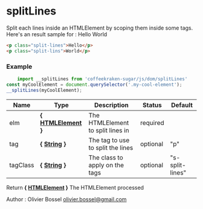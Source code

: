 # splitLines

Split each lines inside an HTMLElement by scoping them inside some tags.
Here's an result sample for :
Hello
World

```html
<p class="split-lines">Hello</p>
<p class="split-lins">World</p>
```


### Example
```js
	import __splitLines from 'coffeekraken-sugar/js/dom/splitLines'
const myCoolElement = document.querySelector('.my-cool-element');
__splitLines(myCoolElement);
```

Name  |  Type  |  Description  |  Status  |  Default
------------  |  ------------  |  ------------  |  ------------  |  ------------
elm  |  **{ [HTMLElement](https://developer.mozilla.org/fr/docs/Web/API/HTMLElement) }**  |  The HTMLElement to split lines in  |  required  |
tag  |  **{ [String](https://developer.mozilla.org/fr/docs/Web/JavaScript/Reference/Objets_globaux/String) }**  |  The tag to use to split the lines  |  optional  |  "p"
tagClass  |  **{ [String](https://developer.mozilla.org/fr/docs/Web/JavaScript/Reference/Objets_globaux/String) }**  |  The class to apply on the tags  |  optional  |  "s-split-lines"

Return **{ [HTMLElement](https://developer.mozilla.org/fr/docs/Web/API/HTMLElement) }** The HTMLElement processed

Author : Olivier Bossel <olivier.bossel@gmail.com>